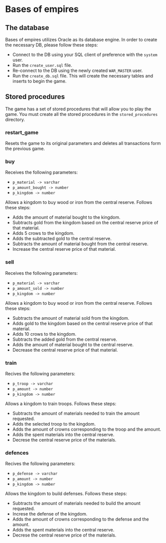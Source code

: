 # Bases of empires

## The database

Bases of empires utilizes Oracle as its database engine. In order to create the necessary DB, please follow these steps:

* Connect to the DB using your SQL client of preference with the `system` user.
* Run the `create_user.sql` file.
* Re-connect to the DB using the newly created `WAR_MASTER` user.
* Run the `create_db.sql` file. This will create the necessary tables and inserts to begin the game.

## Stored procedures

The game has a set of stored procedures that will allow you to play the game. You must create all the stored procedures in the `stored_procedures` directory.

### restart_game

Resets the game to its original parameters and deletes all transactions form the previous game.

### buy

Receives the following parameters:
* `p_material -> varchar`
* `p_amount_bought -> number`
* `p_kingdom -> number`

Allows a kingdom to buy wood or iron from the central reserve. Follows these steps:
* Adds the amount of material bought to the kingdom.
* Subtracts gold from the kingdom based on the central reserve price of that material.
* Adds 5 crows to the kingdom.
* Adds the subtracted gold to the central reserve.
* Subtracts the amount of material bought from the central reserve.
* Increase the central reserve price of that material.

### sell

Receives the following parameters:
* `p_material -> varchar`
* `p_amount_sold -> number`
* `p_kingdom -> number`

Allows a kingdom to buy wood or iron from the central reserve. Follows these steps:
* Subtracts the amount of material sold from the kingdom.
* Adds gold to the kingdom based on the central reserve price of that material.
* Adds 10 crows to the kingdom.
* Subtracts the added gold from the central reserve.
* Adds the amount of material bought to the central reserve.
* Decrease the central reserve price of that material.

### train

Recives the following parameters:
* `p_troop -> varchar`
* `p_amount -> number`
* `p_kingdom -> number`

Allows a kingdom to train troops. Follows these steps:
* Subtracts the amount of materials needed to train the amount requested.
* Adds the selected troop to the kingdom.
* Adds the amount of crowns corresponding to the troop and the amount.
* Adds the spent materials into the central reserve.
* Decrese the central reserve price of the materials.

### defences

Recives the following parameters:
* `p_defense -> varchar`
* `p_amount -> number`
* `p_kingdom -> number`

Allows the kingdom to build defenses. Follows these steps:
* Subtracts the amount of materials needed to build the amount requested.
* Increse the defense of the kingdom.
* Adds the amount of crowns corresponding to the defense and the amount.
* Adds the spent materials into the central reserve.
* Decrese the central reserve price of the materials.